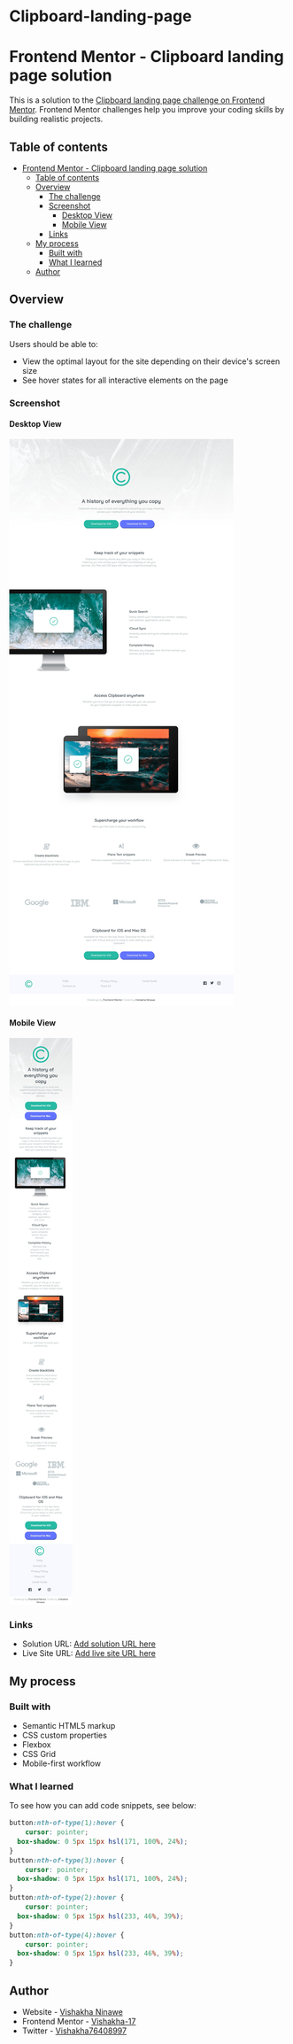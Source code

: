 # Clipboard-landing-page
# Frontend Mentor - Clipboard landing page solution

This is a solution to the [Clipboard landing page challenge on Frontend Mentor](https://www.frontendmentor.io/challenges/clipboard-landing-page-5cc9bccd6c4c91111378ecb9). Frontend Mentor challenges help you improve your coding skills by building realistic projects. 

## Table of contents

- [Frontend Mentor - Clipboard landing page solution](#frontend-mentor---clipboard-landing-page-solution)
  - [Table of contents](#table-of-contents)
  - [Overview](#overview)
    - [The challenge](#the-challenge)
    - [Screenshot](#screenshot)
      - [Desktop View](#desktop-view)
      - [Mobile View](#mobile-view)
    - [Links](#links)
  - [My process](#my-process)
    - [Built with](#built-with)
    - [What I learned](#what-i-learned)
  - [Author](#author)


## Overview

### The challenge

Users should be able to:

- View the optimal layout for the site depending on their device's screen size
- See hover states for all interactive elements on the page

### Screenshot

#### Desktop View
![](./images/Desktop-View.jpeg)


#### Mobile View
![](images/Mobile-View.jpeg)



### Links

- Solution URL: [Add solution URL here](https://your-solution-url.com)
- Live Site URL: [Add live site URL here](https://your-live-site-url.com)

## My process

### Built with

- Semantic HTML5 markup
- CSS custom properties
- Flexbox
- CSS Grid
- Mobile-first workflow


### What I learned


To see how you can add code snippets, see below:

```css
button:nth-of-type(1):hover {
    cursor: pointer;
  box-shadow: 0 5px 15px hsl(171, 100%, 24%);
}
button:nth-of-type(3):hover {
    cursor: pointer;
  box-shadow: 0 5px 15px hsl(171, 100%, 24%);
}
button:nth-of-type(2):hover {
    cursor: pointer;
  box-shadow: 0 5px 15px hsl(233, 46%, 39%);
}
button:nth-of-type(4):hover {
    cursor: pointer;
  box-shadow: 0 5px 15px hsl(233, 46%, 39%);
}

```

## Author

- Website - [Vishakha Ninawe](https://github.com/Vishakha-17)
- Frontend Mentor - [Vishakha-17](https://www.frontendmentor.io/profile/Vishakha-17)
- Twitter - [Vishakha76408997](https://twitter.com/Vishakh76408997)
